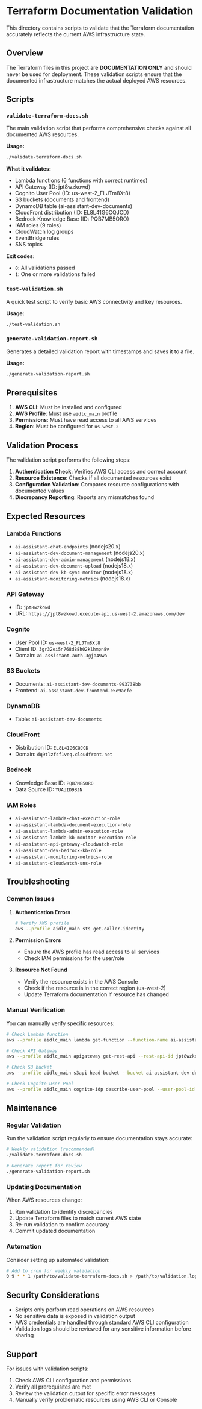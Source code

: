 # Terraform Documentation Validation

This directory contains scripts to validate that the Terraform documentation accurately reflects the current AWS infrastructure state.

## Overview

The Terraform files in this project are **DOCUMENTATION ONLY** and should never be used for deployment. These validation scripts ensure that the documented infrastructure matches the actual deployed AWS resources.

## Scripts

### `validate-terraform-docs.sh`

The main validation script that performs comprehensive checks against all documented AWS resources.

**Usage:**
```bash
./validate-terraform-docs.sh
```

**What it validates:**
- Lambda functions (6 functions with correct runtimes)
- API Gateway (ID: jpt8wzkowd)
- Cognito User Pool (ID: us-west-2_FLJTm8Xt8)
- S3 buckets (documents and frontend)
- DynamoDB table (ai-assistant-dev-documents)
- CloudFront distribution (ID: EL8L41G6CQJCD)
- Bedrock Knowledge Base (ID: PQB7MB5ORO)
- IAM roles (9 roles)
- CloudWatch log groups
- EventBridge rules
- SNS topics

**Exit codes:**
- `0`: All validations passed
- `1`: One or more validations failed

### `test-validation.sh`

A quick test script to verify basic AWS connectivity and key resources.

**Usage:**
```bash
./test-validation.sh
```

### `generate-validation-report.sh`

Generates a detailed validation report with timestamps and saves it to a file.

**Usage:**
```bash
./generate-validation-report.sh
```

## Prerequisites

1. **AWS CLI**: Must be installed and configured
2. **AWS Profile**: Must use `aidlc_main` profile
3. **Permissions**: Must have read access to all AWS services
4. **Region**: Must be configured for `us-west-2`

## Validation Process

The validation script performs the following steps:

1. **Authentication Check**: Verifies AWS CLI access and correct account
2. **Resource Existence**: Checks if all documented resources exist
3. **Configuration Validation**: Compares resource configurations with documented values
4. **Discrepancy Reporting**: Reports any mismatches found

## Expected Resources

### Lambda Functions
- `ai-assistant-chat-endpoints` (nodejs20.x)
- `ai-assistant-dev-document-management` (nodejs20.x)
- `ai-assistant-dev-admin-management` (nodejs18.x)
- `ai-assistant-dev-document-upload` (nodejs18.x)
- `ai-assistant-dev-kb-sync-monitor` (nodejs18.x)
- `ai-assistant-monitoring-metrics` (nodejs18.x)

### API Gateway
- ID: `jpt8wzkowd`
- URL: `https://jpt8wzkowd.execute-api.us-west-2.amazonaws.com/dev`

### Cognito
- User Pool ID: `us-west-2_FLJTm8Xt8`
- Client ID: `3gr32ei5n768d88h02klhmpn8v`
- Domain: `ai-assistant-auth-3gja49wa`

### S3 Buckets
- Documents: `ai-assistant-dev-documents-993738bb`
- Frontend: `ai-assistant-dev-frontend-e5e9acfe`

### DynamoDB
- Table: `ai-assistant-dev-documents`

### CloudFront
- Distribution ID: `EL8L41G6CQJCD`
- Domain: `dq9tlzfsf1veq.cloudfront.net`

### Bedrock
- Knowledge Base ID: `PQB7MB5ORO`
- Data Source ID: `YUAUID9BJN`

### IAM Roles
- `ai-assistant-lambda-chat-execution-role`
- `ai-assistant-lambda-document-execution-role`
- `ai-assistant-lambda-admin-execution-role`
- `ai-assistant-lambda-kb-monitor-execution-role`
- `ai-assistant-api-gateway-cloudwatch-role`
- `ai-assistant-dev-bedrock-kb-role`
- `ai-assistant-monitoring-metrics-role`
- `ai-assistant-cloudwatch-sns-role`

## Troubleshooting

### Common Issues

1. **Authentication Errors**
   ```bash
   # Verify AWS profile
   aws --profile aidlc_main sts get-caller-identity
   ```

2. **Permission Errors**
   - Ensure the AWS profile has read access to all services
   - Check IAM permissions for the user/role

3. **Resource Not Found**
   - Verify the resource exists in the AWS Console
   - Check if the resource is in the correct region (us-west-2)
   - Update Terraform documentation if resource has changed

### Manual Verification

You can manually verify specific resources:

```bash
# Check Lambda function
aws --profile aidlc_main lambda get-function --function-name ai-assistant-chat-endpoints

# Check API Gateway
aws --profile aidlc_main apigateway get-rest-api --rest-api-id jpt8wzkowd

# Check S3 bucket
aws --profile aidlc_main s3api head-bucket --bucket ai-assistant-dev-documents-993738bb

# Check Cognito User Pool
aws --profile aidlc_main cognito-idp describe-user-pool --user-pool-id us-west-2_FLJTm8Xt8
```

## Maintenance

### Regular Validation

Run the validation script regularly to ensure documentation stays accurate:

```bash
# Weekly validation (recommended)
./validate-terraform-docs.sh

# Generate report for review
./generate-validation-report.sh
```

### Updating Documentation

When AWS resources change:

1. Run validation to identify discrepancies
2. Update Terraform files to match current AWS state
3. Re-run validation to confirm accuracy
4. Commit updated documentation

### Automation

Consider setting up automated validation:

```bash
# Add to cron for weekly validation
0 9 * * 1 /path/to/validate-terraform-docs.sh > /path/to/validation.log 2>&1
```

## Security Considerations

- Scripts only perform read operations on AWS resources
- No sensitive data is exposed in validation output
- AWS credentials are handled through standard AWS CLI configuration
- Validation logs should be reviewed for any sensitive information before sharing

## Support

For issues with validation scripts:

1. Check AWS CLI configuration and permissions
2. Verify all prerequisites are met
3. Review the validation output for specific error messages
4. Manually verify problematic resources using AWS CLI or Console